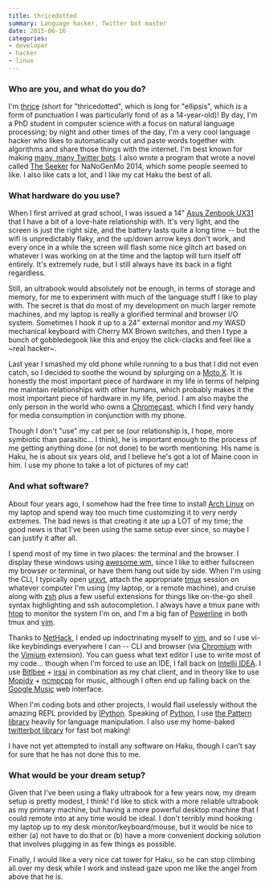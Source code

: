 ```yaml
---
title: thricedotted
summary: Language hacker, Twitter bot master
date: 2015-06-16
categories:
- developer
- hacker
- linux
---
```


### Who are you, and what do you do?

I'm [thrice](http://lczzz.me/ "thricedotted's website.") (short for "thricedotted", which is long for "ellipsis", which is a form of punctuation I was particularly fond of as a 14-year-old)! By day, I'm a PhD student in computer science with a focus on natural language processing; by night and other times of the day, I'm a very cool language hacker who likes to automatically cut and paste words together with algorithms and share those things with the internet. I'm best known for making [many, many Twitter bots](https://twitter.com/thricedotted/lists/thricedotted-bottes "thricedotted's Twitter bots."). I also wrote a program that wrote a novel called [The Seeker](https://github.com/thricedotted/theseeker/ "thricedotted's 2014 NaNoGenMo entry, on GitHub.") for NaNoGenMo 2014, which some people seemed to like. I also like cats a lot, and I like my cat Haku the best of all.

### What hardware do you use?

When I first arrived at grad school, I was issued a 14" [Asus Zenbook UX31][zenbook-ux31] that I have a bit of a love-hate relationship with. It's very light, and the screen is just the right size, and the battery lasts quite a long time -- but the wifi is unpredictably flaky, and the up/down arrow keys don't work, and every once in a while the screen will flash some nice glitch art based on whatever I was working on at the time and the laptop will turn itself off entirely. It's extremely rude, but I still always have its back in a fight regardless.

Still, an ultrabook would absolutely not be enough, in terms of storage and memory, for me to experiment with much of the language stuff I like to play with. The secret is that do most of my development on much larger remote machines, and my laptop is really a glorified terminal and browser I/O system. Sometimes I hook it up to a 24" external monitor and my WASD mechanical keyboard with Cherry MX Brown switches, and then I type a bunch of gobbledegook like this and enjoy the click-clacks and feel like a ~real hacker~.

Last year I smashed my old phone while running to a bus that I did not even catch, so I decided to soothe the wound by splurging on a [Moto X][moto-x]. It is honestly the most important piece of hardware in my life in terms of helping me maintain relationships with other humans, which probably makes it the most important piece of hardware in my life, period. I am also maybe the only person in the world who owns a [Chromecast][], which I find very handy for media consumption in conjunction with my phone.

Though I don't "use" my cat per se (our relationship is, I hope, more symbiotic than parasitic... I think), he is important enough to the process of me getting anything done (or not done) to be worth mentioning. His name is Haku, he is about six years old, and I believe he's got a lot of Maine coon in him. I use my phone to take a lot of pictures of my cat!

### And what software?

About four years ago, I somehow had the free time to install [Arch Linux][arch-linux] on my laptop and spend way too much time customizing it to very nerdy extremes. The bad news is that creating it ate up a LOT of my time; the good news is that I've been using the same setup ever since, so maybe I can justify it after all.

I spend most of my time in two places: the terminal and the browser. I display these windows using [awesome wm][awesome], since I like to either fullscreen my browser or terminal, or have them hang out side by side. When I'm using the CLI, I typically open [urxvt][rxvt-unicode], attach the appropriate [tmux][] session on whatever computer I'm using (my laptop, or a remote machine), and cruise along with [zsh][] plus a few useful extensions for things like on-the-go shell syntax highlighting and ssh autocompletion. I always have a tmux pane with [htop][] to monitor the system I'm on, and I'm a big fan of [Powerline][] in both tmux and [vim][].

Thanks to [NetHack][], I ended up indoctrinating myself to [vim], and so I use vi-like keybindings everywhere I can -- CLI and browser (via [Chromium][] with the [Vimium][] extension). You can guess what text editor I use to write most of my code... though when I'm forced to use an IDE, I fall back on [Intellij IDEA][intellij-idea]. I use [Bitlbee][] + [irssi][] in combination as my chat client, and in theory like to use [Mopidy][] + [ncmpcpp][] for music, although I often end up falling back on the [Google Music][google-play-music] web interface.

When I'm coding bots and other projects, I would flail uselessly without the amazing REPL provided by [IPython][]. Speaking of [Python][], I use [the Pattern library][pattern] heavily for language manipulation. I also use my home-baked [twitterbot library][twitterbot] for fast bot making!

I have not yet attempted to install any software on Haku, though I can't say for sure that he has not done this to me.

### What would be your dream setup?

Given that I've been using a flaky ultrabook for a few years now, my dream setup is pretty modest, I think! I'd like to stick with a more reliable ultrabook as my primary machine, but having a more powerful desktop machine that I could remote into at any time would be ideal. I don't terribly mind hooking my laptop up to my desk monitor/keyboard/mouse, but it would be nice to either (a) not have to do that or (b) have a more convenient docking solution that involves plugging in as few things as possible.

Finally, I would like a very nice cat tower for Haku, so he can stop climbing all over my desk while I work and instead gaze upon me like the angel from above that he is.

[arch-linux]: https://www.archlinux.org/ "A Linux distro."
[awesome]: https://awesomewm.org/ "A window manager for X."
[bitlbee]: https://www.bitlbee.org/main.php/news.r.html "An IM to IRC proxy server."
[chromecast]: https://en.wikipedia.org/wiki/Chromecast "A digital media player for televisions."
[chromium]: http://www.chromium.org/ "Open-source builds of the Chrome web browser."
[google-play-music]: https://play.google.com/music/listen "An online music player."
[htop]: http://hisham.hm/htop/ "A command-line process viewer."
[intellij-idea]: http://www.jetbrains.com/idea/ "A developer's IDE."
[ipython]: http://ipython.org/ "An interactive shell for Python."
[irssi]: https://irssi.org/ "A CLI irc client."
[mopidy]: https://docs.mopidy.com/en/latest/ "A Python-based music server."
[moto-x]: http://web.archive.org/web/20210619180214/https://www.motorola.com/us/FLEXR1-1/Moto-X/FLEXR1.html "An Android-based smartphone."
[ncmpcpp]: https://github.com/arybczak/ncmpcpp "An MPD client."
[nethack]: https://en.wikipedia.org/wiki/NetHack "An ASCII rogue-like game."
[pattern]: http://www.clips.ua.ac.be/pages/pattern "A web data mining module for Python."
[powerline]: https://github.com/powerline/powerline "Software for customising the statusbar in vim and various shells."
[python]: https://www.python.org/ "An interpreted scripting language."
[rxvt-unicode]: http://web.archive.org/web/20170301142616/https://en.wikipedia.org/wiki/Rxvt-unicode "A colour terminal emulator for X Windows."
[tmux]: https://sourceforge.net/projects/tmux/ "A terminal multiplexer, similar to screen."
[twitterbot]: https://github.com/thricedotted/twitterbot "A Python library for creating Twitter bots."
[vim]: https://www.vim.org/ "A command-line text editor."
[vimium]: https://chrome.google.com/webstore/detail/vimium/dbepggeogbaibhgnhhndojpepiihcmeb "A Chrome extension that adds vim-like hotkeys."
[zenbook-ux31]: https://www.amazon.com/ASUS-Zenbook-13-Inch-Laptop-VERSION/dp/B009AEYDZA/ "A 13.3 inch PC ultrabook."
[zsh]: http://www.zsh.org/ "An interactive shell and scripting language."
